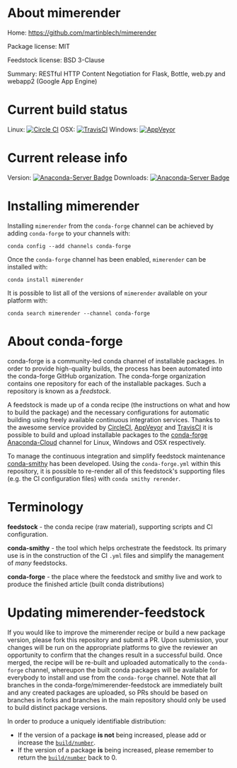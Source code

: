 About mimerender
================

Home: https://github.com/martinblech/mimerender

Package license: MIT

Feedstock license: BSD 3-Clause

Summary: RESTful HTTP Content Negotiation for Flask, Bottle, web.py and webapp2 (Google App Engine)



Current build status
====================

Linux: [![Circle CI](https://circleci.com/gh/conda-forge/mimerender-feedstock.svg?style=shield)](https://circleci.com/gh/conda-forge/mimerender-feedstock)
OSX: [![TravisCI](https://travis-ci.org/conda-forge/mimerender-feedstock.svg?branch=master)](https://travis-ci.org/conda-forge/mimerender-feedstock)
Windows: [![AppVeyor](https://ci.appveyor.com/api/projects/status/github/conda-forge/mimerender-feedstock?svg=True)](https://ci.appveyor.com/project/conda-forge/mimerender-feedstock/branch/master)

Current release info
====================
Version: [![Anaconda-Server Badge](https://anaconda.org/conda-forge/mimerender/badges/version.svg)](https://anaconda.org/conda-forge/mimerender)
Downloads: [![Anaconda-Server Badge](https://anaconda.org/conda-forge/mimerender/badges/downloads.svg)](https://anaconda.org/conda-forge/mimerender)

Installing mimerender
=====================

Installing `mimerender` from the `conda-forge` channel can be achieved by adding `conda-forge` to your channels with:

```
conda config --add channels conda-forge
```

Once the `conda-forge` channel has been enabled, `mimerender` can be installed with:

```
conda install mimerender
```

It is possible to list all of the versions of `mimerender` available on your platform with:

```
conda search mimerender --channel conda-forge
```


About conda-forge
=================

conda-forge is a community-led conda channel of installable packages.
In order to provide high-quality builds, the process has been automated into the
conda-forge GitHub organization. The conda-forge organization contains one repository
for each of the installable packages. Such a repository is known as a *feedstock*.

A feedstock is made up of a conda recipe (the instructions on what and how to build
the package) and the necessary configurations for automatic building using freely
available continuous integration services. Thanks to the awesome service provided by
[CircleCI](https://circleci.com/), [AppVeyor](http://www.appveyor.com/)
and [TravisCI](https://travis-ci.org/) it is possible to build and upload installable
packages to the [conda-forge](https://anaconda.org/conda-forge)
[Anaconda-Cloud](http://docs.anaconda.org/) channel for Linux, Windows and OSX respectively.

To manage the continuous integration and simplify feedstock maintenance
[conda-smithy](http://github.com/conda-forge/conda-smithy) has been developed.
Using the ``conda-forge.yml`` within this repository, it is possible to re-render all of
this feedstock's supporting files (e.g. the CI configuration files) with ``conda smithy rerender``.


Terminology
===========

**feedstock** - the conda recipe (raw material), supporting scripts and CI configuration.

**conda-smithy** - the tool which helps orchestrate the feedstock.
                   Its primary use is in the construction of the CI ``.yml`` files
                   and simplify the management of *many* feedstocks.

**conda-forge** - the place where the feedstock and smithy live and work to
                  produce the finished article (built conda distributions)


Updating mimerender-feedstock
=============================

If you would like to improve the mimerender recipe or build a new
package version, please fork this repository and submit a PR. Upon submission,
your changes will be run on the appropriate platforms to give the reviewer an
opportunity to confirm that the changes result in a successful build. Once
merged, the recipe will be re-built and uploaded automatically to the
`conda-forge` channel, whereupon the built conda packages will be available for
everybody to install and use from the `conda-forge` channel.
Note that all branches in the conda-forge/mimerender-feedstock are
immediately built and any created packages are uploaded, so PRs should be based
on branches in forks and branches in the main repository should only be used to
build distinct package versions.

In order to produce a uniquely identifiable distribution:
 * If the version of a package **is not** being increased, please add or increase
   the [``build/number``](http://conda.pydata.org/docs/building/meta-yaml.html#build-number-and-string).
 * If the version of a package **is** being increased, please remember to return
   the [``build/number``](http://conda.pydata.org/docs/building/meta-yaml.html#build-number-and-string)
   back to 0.
